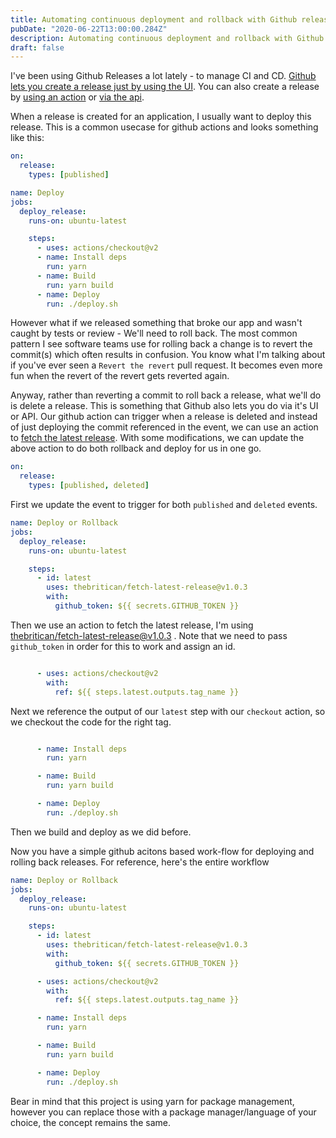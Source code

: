 ```yaml
---
title: Automating continuous deployment and rollback with Github releases and actions
pubDate: "2020-06-22T13:00:00.284Z"
description: Automating continuous deployment and rollback with Github releases and actions
draft: false
---
```


I've been using Github Releases a lot lately - to manage CI and CD. [Github lets you create a release just by using the UI](https://help.github.com/en/github/administering-a-repository/managing-releases-in-a-repository). You can also create a release by [using an action](https://github.com/actions/create-release) or [via the api](https://developer.github.com/v3/repos/releases/#create-a-release).

When a release is created for an application, I usually want to deploy this release. This is a common usecase for github actions and looks something like this:

```yml
on: 
  release:
    types: [published]

name: Deploy
jobs:
  deploy_release:
    runs-on: ubuntu-latest

    steps:
      - uses: actions/checkout@v2
      - name: Install deps
        run: yarn
      - name: Build
        run: yarn build
      - name: Deploy
        run: ./deploy.sh
```

However what if we released something that broke our app and wasn't caught by tests or review - We'll need to roll back. The most common pattern I see software teams use for rolling back a change is to revert the commit(s) which often results in confusion. You know what I'm talking about if you've ever seen a `Revert the revert` pull request. It becomes even more fun when the revert of the revert gets reverted again.

Anyway, rather than reverting a commit to roll back a release, what we'll do is delete a release. This is something that Github also lets you do via it's UI or API. Our github action can trigger when a release is deleted and instead of just deploying the commit referenced in the event, we can use an action to [fetch the latest release](https://github.com/marketplace/actions/fetch-latest-release). With some modifications, we can update the above action to do both rollback and deploy for us in one go.


```yml
on: 
  release:
    types: [published, deleted]
```
First we update the event to trigger for both `published` and `deleted` events.

```yml
name: Deploy or Rollback
jobs:
  deploy_release:
    runs-on: ubuntu-latest

    steps:
      - id: latest
        uses: thebritican/fetch-latest-release@v1.0.3
        with:
          github_token: ${{ secrets.GITHUB_TOKEN }}
```
Then we use an action to fetch the latest release, I'm using [thebritican/fetch-latest-release@v1.0.3](https://github.com/marketplace/actions/fetch-latest-release) . Note that we need to pass `github_token` in order for this to work and assign an id.

```yml

      - uses: actions/checkout@v2
        with: 
          ref: ${{ steps.latest.outputs.tag_name }}
```
Next we reference the output of our `latest` step with our `checkout` action, so we checkout the code for the right tag.

```yml

      - name: Install deps
        run: yarn

      - name: Build
        run: yarn build

      - name: Deploy
        run: ./deploy.sh
```

Then we build and deploy as we did before.

Now you have a simple github acitons based work-flow for deploying and rolling back releases. For reference, here's the entire workflow


```yml
name: Deploy or Rollback
jobs:
  deploy_release:
    runs-on: ubuntu-latest

    steps:
      - id: latest
        uses: thebritican/fetch-latest-release@v1.0.3
        with:
          github_token: ${{ secrets.GITHUB_TOKEN }}

      - uses: actions/checkout@v2
        with: 
          ref: ${{ steps.latest.outputs.tag_name }}

      - name: Install deps
        run: yarn

      - name: Build
        run: yarn build

      - name: Deploy
        run: ./deploy.sh
```

Bear in mind that this project is using yarn for package management, however you can replace those with a package manager/language of your choice, the concept remains the same.
